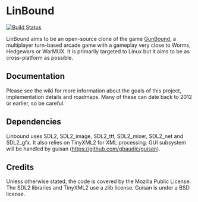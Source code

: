 # LinBound

[![Build Status](https://travis-ci.org/gbaudic/linbound.svg?branch=master)](https://travis-ci.org/gbaudic/linbound)

LinBound aims to be an open-source clone of the game [GunBound](http://gunbound.softnyx.net), a multiplayer turn-based arcade game with a gameplay very close to Worms, Hedgewars or WarMUX. It is primarily targeted to Linux but it aims to be as cross-platform as possible. 

## Documentation

Please see the wiki for more information about the goals of this project, implementation details and roadmaps. Many of these can date back to 2012 or earlier, so be careful. 

## Dependencies

Linbound uses SDL2, SDL2_image, SDL2_ttf, SDL2_mixer, SDL2_net and SDL2_gfx. It also relies on TinyXML2 for XML processing. GUI subsystem will be handled by guisan (https://github.com/gbaudic/guisan). 

## Credits

Unless otherwise stated, the code is covered by the Mozilla Public License.  
The SDL2 libraries and TinyXML2 use a zlib license. Guisan is under a BSD license. 
